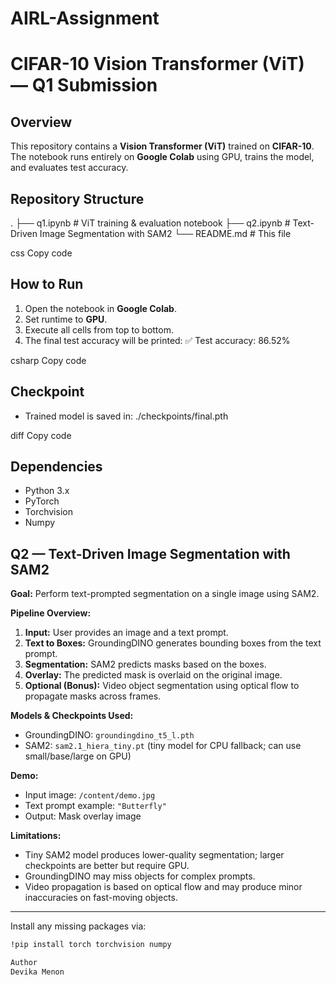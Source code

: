 # AIRL-Assignment
# CIFAR-10 Vision Transformer (ViT) — Q1 Submission

## Overview
This repository contains a **Vision Transformer (ViT)** trained on **CIFAR-10**. The notebook runs entirely on **Google Colab** using GPU, trains the model, and evaluates test accuracy.

## Repository Structure
.
├── q1.ipynb # ViT training & evaluation notebook
├── q2.ipynb # Text-Driven Image Segmentation with SAM2
└── README.md # This file

css
Copy code

## How to Run
1. Open the notebook in **Google Colab**.
2. Set runtime to **GPU**.
3. Execute all cells from top to bottom.
4. The final test accuracy will be printed:
✅ Test accuracy: 86.52%

csharp
Copy code

## Checkpoint
- Trained model is saved in:
./checkpoints/final.pth

diff
Copy code

## Dependencies
- Python 3.x  
- PyTorch  
- Torchvision  
- Numpy
## Q2 — Text-Driven Image Segmentation with SAM2

**Goal:** Perform text-prompted segmentation on a single image using SAM2.

**Pipeline Overview:**
1. **Input:** User provides an image and a text prompt.
2. **Text to Boxes:** GroundingDINO generates bounding boxes from the text prompt.
3. **Segmentation:** SAM2 predicts masks based on the boxes.
4. **Overlay:** The predicted mask is overlaid on the original image.
5. **Optional (Bonus):** Video object segmentation using optical flow to propagate masks across frames.

**Models & Checkpoints Used:**
- GroundingDINO: `groundingdino_t5_l.pth`
- SAM2: `sam2.1_hiera_tiny.pt` (tiny model for CPU fallback; can use small/base/large on GPU)

**Demo:**
- Input image: `/content/demo.jpg`
- Text prompt example: `"Butterfly"`
- Output: Mask overlay image

**Limitations:**
- Tiny SAM2 model produces lower-quality segmentation; larger checkpoints are better but require GPU.
- GroundingDINO may miss objects for complex prompts.
- Video propagation is based on optical flow and may produce minor inaccuracies on fast-moving objects.

---


Install any missing packages via:
```bash
!pip install torch torchvision numpy

Author
Devika Menon
